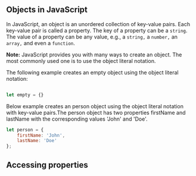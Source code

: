 ## Objects in JavaScript
In JavaScript, an object is an unordered collection of key-value pairs. Each key-value pair is called a property. The key of a property can be a `string`. The value of a property can be any value, e.g., a `string,` a `number,` an `array,` and even a `function`.

**Note:** JavaScript provides you with many ways to create an object. The most commonly used one is to use the object literal notation.

The following example creates an empty object using the object literal notation:
```javascript

let empty = {}
```
Below example creates an person object using the object literal notation with key-value pairs.The person object has two properties firstName and lastName with the corresponding values 'John' and 'Doe'.

```javascript
let person = {
    firstName: 'John',
    lastName: 'Doe'
};
```

## Accessing properties